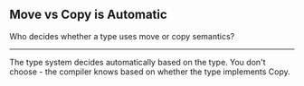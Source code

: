 ## Move vs Copy is Automatic

Who decides whether a type uses move or copy semantics?

---

The type system decides automatically based on the type. You don't choose - the compiler knows based on whether the type implements Copy.


